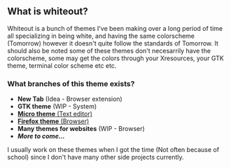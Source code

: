 ## What is whiteout?
Whiteout is a bunch of themes I've been making over a long period of time all specializing in being white, and having the same colorscheme (Tomorrow) however it doesn't quite follow the standards of Tomorrow. It should also be noted some of these themes don't necesarrily have the colorscheme, some may get the colors through your Xresources, your GTK theme, terminal color scheme etc etc.

### What branches of this theme exists?
 - **New Tab** (Idea - Browser extension)
 - **GTK theme** (WIP - System)
 - [**Micro theme** (Text editor)](https://github.com/0neGuyDev/micro-whiteout)
 - [**Firefox theme** (Browser)](https://github.com/0neGuyDev/firefox-whiteout)
 - **Many themes for websites** (WIP - Browser)
 - _**More to come...**_

I usually work on these themes when I got the time (Not often because of school) since I don't have many other side projects currently.
